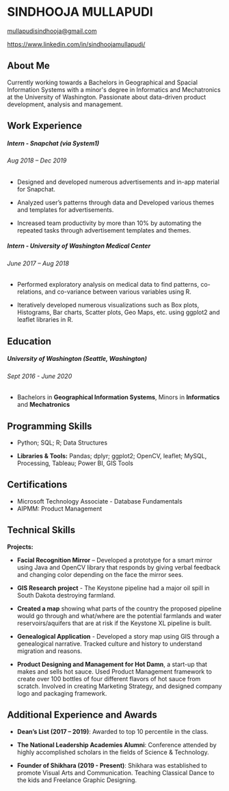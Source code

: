 # SINDHOOJA MULLAPUDI

mullapudisindhooja@gmail.com

https://www.linkedin.com/in/sindhoojamullapudi/
## About Me

Currently working towards a Bachelors in Geographical and Spacial Information Systems with a minor's degree in Informatics and Mechatronics at the University of Washington. Passionate about data-driven product development, analysis and management.

## Work Experience

##### Intern -  Snapchat (via System1)
###### Aug 2018 – Dec 2019

- Designed and developed numerous advertisements and in-app material for Snapchat.

- Analyzed user’s patterns through data and Developed various themes and templates for advertisements.

- Increased team productivity by more than 10% by automating the repeated tasks through advertisement templates and themes.

##### Intern - University of Washington Medical Center
###### June 2017 – Aug 2018

- Performed exploratory analysis on medical data to find patterns, co-relations, and co-variance between various variables using R.

- Iteratively developed numerous visualizations such as Box plots, Histograms, Bar charts, Scatter plots, Geo Maps, etc. using ggplot2 and leaflet libraries in R.

## Education
##### University of Washington (Seattle, Washington)
###### Sept 2016 - June 2020


- Bachelors in **Geographical Information Systems**, Minors in **Informatics** and **Mechatronics**

## Programming Skills
- Python; SQL; R; Data Structures

- **Libraries & Tools:** Pandas; dplyr; ggplot2; OpenCV, leaflet; MySQL, Processing, Tableau; Power BI, GIS Tools

## Certifications

- Microsoft Technology Associate - Database Fundamentals
- AIPMM: Product Management

## Technical Skills

**Projects:**

- **Facial Recognition Mirror** – Developed a prototype for a smart mirror using Java and OpenCV library that responds by giving verbal feedback and changing color depending on the face the mirror sees.

- **GIS Research project** - The Keystone pipeline had a major oil spill in South Dakota destroying farmland.

- **Created a map** showing what parts of the country the proposed pipeline would go through and what/where are the potential farmlands and water reservoirs/aquifers that are at risk if the Keystone XL pipeline is built.

- **Genealogical Application** - Developed a story map using GIS through a genealogical narrative. Tracked culture and history to understand migration and reasons.

- **Product Designing and Management for Hot Damn**, a start-up that makes and sells hot sauce. Used Product Management framework to create over 100 bottles of four different flavors of hot sauce from scratch. Involved in creating Marketing Strategy, and designed company logo and packaging framework.

## Additional Experience and Awards

- **Dean’s List (2017 – 2019)**: Awarded to top 10 percentile in the class.

- **The National Leadership Academies Alumni**: Conference attended by highly accomplished scholars in the fields of Science & Technology.

- **Founder of Shikhara (2019 - Present)**: Shikhara was established to promote Visual Arts and Communication. Teaching Classical Dance to the kids and Freelance Graphic Designing.
